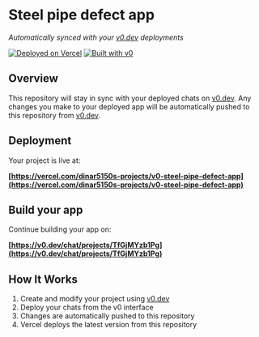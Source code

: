 # Steel pipe defect app

*Automatically synced with your [v0.dev](https://v0.dev) deployments*

[![Deployed on Vercel](https://img.shields.io/badge/Deployed%20on-Vercel-black?style=for-the-badge&logo=vercel)](https://vercel.com/dinar5150s-projects/v0-steel-pipe-defect-app)
[![Built with v0](https://img.shields.io/badge/Built%20with-v0.dev-black?style=for-the-badge)](https://v0.dev/chat/projects/TfGjMYzb1Pg)

## Overview

This repository will stay in sync with your deployed chats on [v0.dev](https://v0.dev).
Any changes you make to your deployed app will be automatically pushed to this repository from [v0.dev](https://v0.dev).

## Deployment

Your project is live at:

**[https://vercel.com/dinar5150s-projects/v0-steel-pipe-defect-app](https://vercel.com/dinar5150s-projects/v0-steel-pipe-defect-app)**

## Build your app

Continue building your app on:

**[https://v0.dev/chat/projects/TfGjMYzb1Pg](https://v0.dev/chat/projects/TfGjMYzb1Pg)**

## How It Works

1. Create and modify your project using [v0.dev](https://v0.dev)
2. Deploy your chats from the v0 interface
3. Changes are automatically pushed to this repository
4. Vercel deploys the latest version from this repository